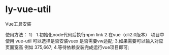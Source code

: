 ﻿# ly-vue-util
Vue工具安装

使用方法：
1）
1.初始化node代码后执行npm link 
2.在vue（cli2.0版本）  项目中使用 vue-util 可以选择是否安装vuex 是否需要vw适配;
3.如果需要可以输入对应页面宽高 例如 375,667;
4.等待依赖安装完成运行vue项目即可;
